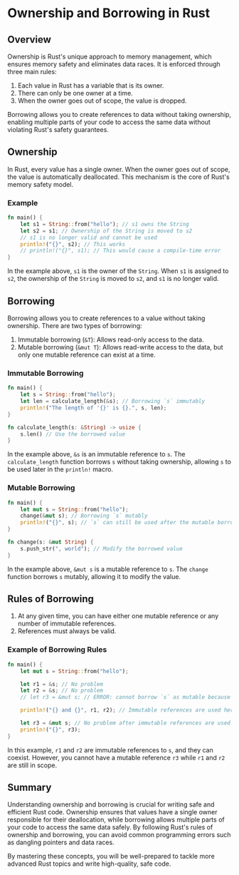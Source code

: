 # Ownership and Borrowing in Rust

## Overview

Ownership is Rust's unique approach to memory management, which ensures memory safety and eliminates data races. It is enforced through three main rules:

1. Each value in Rust has a variable that is its owner.
2. There can only be one owner at a time.
3. When the owner goes out of scope, the value is dropped.

Borrowing allows you to create references to data without taking ownership, enabling multiple parts of your code to access the same data without violating Rust's safety guarantees.

## Ownership

In Rust, every value has a single owner. When the owner goes out of scope, the value is automatically deallocated. This mechanism is the core of Rust's memory safety model.

### Example

```rust
fn main() {
    let s1 = String::from("hello"); // s1 owns the String
    let s2 = s1; // Ownership of the String is moved to s2
    // s1 is no longer valid and cannot be used
    println!("{}", s2); // This works
    // println!("{}", s1); // This would cause a compile-time error
}
```

In the example above, `s1` is the owner of the `String`. When `s1` is assigned to `s2`, the ownership of the `String` is moved to `s2`, and `s1` is no longer valid.

## Borrowing

Borrowing allows you to create references to a value without taking ownership. There are two types of borrowing:

1. Immutable borrowing (`&T`): Allows read-only access to the data.
2. Mutable borrowing (`&mut T`): Allows read-write access to the data, but only one mutable reference can exist at a time.

### Immutable Borrowing

```rust
fn main() {
    let s = String::from("hello");
    let len = calculate_length(&s); // Borrowing `s` immutably
    println!("The length of '{}' is {}.", s, len);
}

fn calculate_length(s: &String) -> usize {
    s.len() // Use the borrowed value
}
```

In the example above, `&s` is an immutable reference to `s`. The `calculate_length` function borrows `s` without taking ownership, allowing `s` to be used later in the `println!` macro.

### Mutable Borrowing

```rust
fn main() {
    let mut s = String::from("hello");
    change(&mut s); // Borrowing `s` mutably
    println!("{}", s); // `s` can still be used after the mutable borrow
}

fn change(s: &mut String) {
    s.push_str(", world"); // Modify the borrowed value
}
```

In the example above, `&mut s` is a mutable reference to `s`. The `change` function borrows `s` mutably, allowing it to modify the value.

## Rules of Borrowing

1. At any given time, you can have either one mutable reference or any number of immutable references.
2. References must always be valid.

### Example of Borrowing Rules

```rust
fn main() {
    let mut s = String::from("hello");

    let r1 = &s; // No problem
    let r2 = &s; // No problem
    // let r3 = &mut s; // ERROR: cannot borrow `s` as mutable because it is also borrowed as immutable

    println!("{} and {}", r1, r2); // Immutable references are used here

    let r3 = &mut s; // No problem after immutable references are used
    println!("{}", r3);
}
```

In this example, `r1` and `r2` are immutable references to `s`, and they can coexist. However, you cannot have a mutable reference `r3` while `r1` and `r2` are still in scope.

## Summary

Understanding ownership and borrowing is crucial for writing safe and efficient Rust code. Ownership ensures that values have a single owner responsible for their deallocation, while borrowing allows multiple parts of your code to access the same data safely. By following Rust's rules of ownership and borrowing, you can avoid common programming errors such as dangling pointers and data races.

By mastering these concepts, you will be well-prepared to tackle more advanced Rust topics and write high-quality, safe code.
